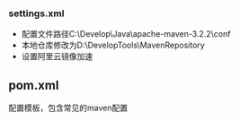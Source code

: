 ### settings.xml

- 配置文件路径C:\Develop\Java\apache-maven-3.2.2\conf
- 本地仓库修改为D:\DevelopTools\MavenRepository
- 设置阿里云镜像加速



## pom.xml

配置模板，包含常见的maven配置